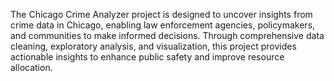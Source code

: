 The Chicago Crime Analyzer project is designed to uncover insights from crime data in Chicago, enabling law enforcement agencies, policymakers, and communities to make informed decisions. Through comprehensive data cleaning, exploratory analysis, and visualization, this project provides actionable insights to enhance public safety and improve resource allocation.
